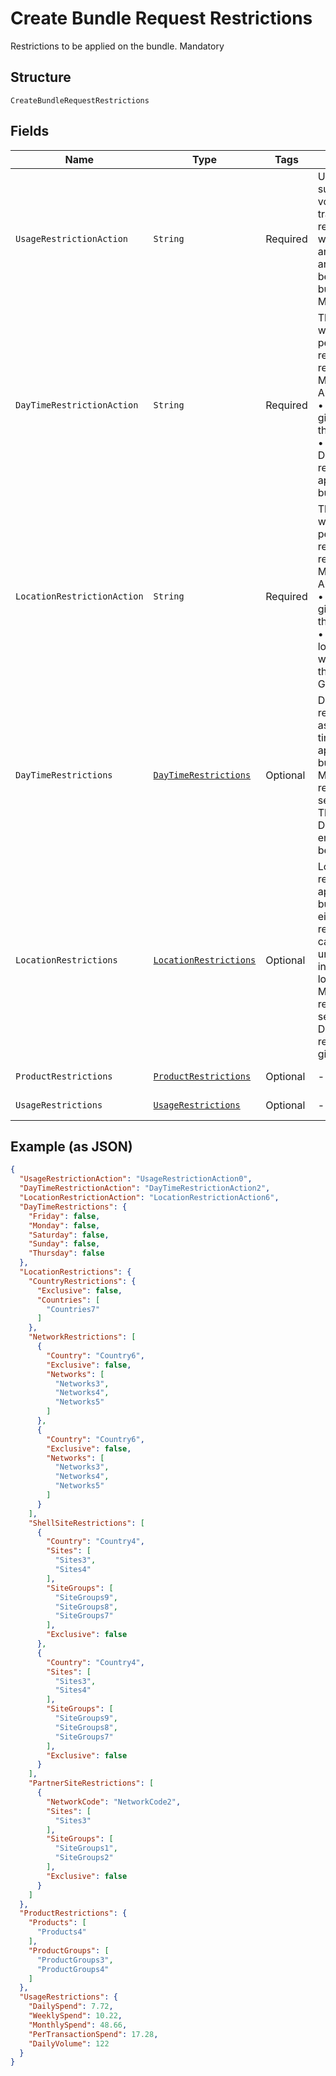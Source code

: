
# Create Bundle Request Restrictions

Restrictions to be applied on the bundle.
Mandatory

## Structure

`CreateBundleRequestRestrictions`

## Fields

| Name | Type | Tags | Description | Getter | Setter |
|  --- | --- | --- | --- | --- | --- |
| `UsageRestrictionAction` | `String` | Required | Usage restrictions such as value, volume and transaction count restricted per day, week, month, annum, lifetime and transaction to be applied on the bundle.<br>Mandatory | String getUsageRestrictionAction() | setUsageRestrictionAction(String usageRestrictionAction) |
| `DayTimeRestrictionAction` | `String` | Required | The value indicates what actions to be performed with respect to day time restriction.<br>Mandatory<br>Allowed values –<br>•	Add: Apply the given restriction on the bundle.<br>•	Default: No Day/Time restriction will be applied on the bundle in Gateway. | String getDayTimeRestrictionAction() | setDayTimeRestrictionAction(String dayTimeRestrictionAction) |
| `LocationRestrictionAction` | `String` | Required | The value indicates what actions to be performed with respect to location restriction.<br>Mandatory<br>Allowed values –<br>•	Add: Apply the given restriction on the bundle.<br>•	Default: No location restriction will be applied on the bundle in Gateway. | String getLocationRestrictionAction() | setLocationRestrictionAction(String locationRestrictionAction) |
| `DayTimeRestrictions` | [`DayTimeRestrictions`](../../doc/models/day-time-restrictions.md) | Optional | Day/time restrictions such as weekdays and time range to be applied on the bundle.<br>Mandatory if respective action is set as “Add”.<br>The details of DayTimeRestriction entity is given below. | DayTimeRestrictions getDayTimeRestrictions() | setDayTimeRestrictions(DayTimeRestrictions dayTimeRestrictions) |
| `LocationRestrictions` | [`LocationRestrictions`](../../doc/models/location-restrictions.md) | Optional | Location restrictions to be applied on the bundle which either allows or restricts using the cards, which are under the bundle, in the specified locations.<br>Mandatory if respective action is set as “Add”.<br>Details of location restrictions are given below. | LocationRestrictions getLocationRestrictions() | setLocationRestrictions(LocationRestrictions locationRestrictions) |
| `ProductRestrictions` | [`ProductRestrictions`](../../doc/models/product-restrictions.md) | Optional | - | ProductRestrictions getProductRestrictions() | setProductRestrictions(ProductRestrictions productRestrictions) |
| `UsageRestrictions` | [`UsageRestrictions`](../../doc/models/usage-restrictions.md) | Optional | - | UsageRestrictions getUsageRestrictions() | setUsageRestrictions(UsageRestrictions usageRestrictions) |

## Example (as JSON)

```json
{
  "UsageRestrictionAction": "UsageRestrictionAction0",
  "DayTimeRestrictionAction": "DayTimeRestrictionAction2",
  "LocationRestrictionAction": "LocationRestrictionAction6",
  "DayTimeRestrictions": {
    "Friday": false,
    "Monday": false,
    "Saturday": false,
    "Sunday": false,
    "Thursday": false
  },
  "LocationRestrictions": {
    "CountryRestrictions": {
      "Exclusive": false,
      "Countries": [
        "Countries7"
      ]
    },
    "NetworkRestrictions": [
      {
        "Country": "Country6",
        "Exclusive": false,
        "Networks": [
          "Networks3",
          "Networks4",
          "Networks5"
        ]
      },
      {
        "Country": "Country6",
        "Exclusive": false,
        "Networks": [
          "Networks3",
          "Networks4",
          "Networks5"
        ]
      }
    ],
    "ShellSiteRestrictions": [
      {
        "Country": "Country4",
        "Sites": [
          "Sites3",
          "Sites4"
        ],
        "SiteGroups": [
          "SiteGroups9",
          "SiteGroups8",
          "SiteGroups7"
        ],
        "Exclusive": false
      },
      {
        "Country": "Country4",
        "Sites": [
          "Sites3",
          "Sites4"
        ],
        "SiteGroups": [
          "SiteGroups9",
          "SiteGroups8",
          "SiteGroups7"
        ],
        "Exclusive": false
      }
    ],
    "PartnerSiteRestrictions": [
      {
        "NetworkCode": "NetworkCode2",
        "Sites": [
          "Sites3"
        ],
        "SiteGroups": [
          "SiteGroups1",
          "SiteGroups2"
        ],
        "Exclusive": false
      }
    ]
  },
  "ProductRestrictions": {
    "Products": [
      "Products4"
    ],
    "ProductGroups": [
      "ProductGroups3",
      "ProductGroups4"
    ]
  },
  "UsageRestrictions": {
    "DailySpend": 7.72,
    "WeeklySpend": 10.22,
    "MonthlySpend": 48.66,
    "PerTransactionSpend": 17.28,
    "DailyVolume": 122
  }
}
```

